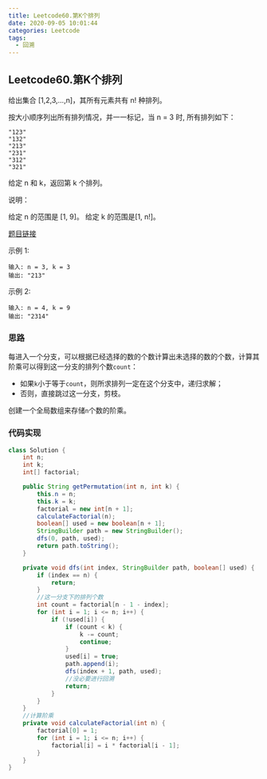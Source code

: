 ```yaml
---
title: Leetcode60.第K个排列
date: 2020-09-05 10:01:44
categories: Leetcode
tags:
  - 回溯
---
```


## Leetcode60.第K个排列

给出集合 [1,2,3,…,n]，其所有元素共有 n! 种排列。

按大小顺序列出所有排列情况，并一一标记，当 n = 3 时, 所有排列如下：

```
"123"
"132"
"213"
"231"
"312"
"321"
```



给定 n 和 k，返回第 k 个排列。

说明：

给定 n 的范围是 [1, 9]。
给定 k 的范围是[1,  n!]。

[题目链接](https://leetcode-cn.com/problems/permutation-sequence)

<!--more-->

示例 1:

```
输入: n = 3, k = 3
输出: "213"
```



示例 2:

```
输入: n = 4, k = 9
输出: "2314"
```



### 思路

每进入一个分支，可以根据已经选择的数的个数计算出未选择的数的个数，计算其阶乘可以得到这一分支的排列个数`count`：

- 如果`k`小于等于`count`，则所求排列一定在这个分支中，递归求解；
- 否则，直接跳过这一分支，剪枝。

创建一个全局数组来存储`n`个数的阶乘。

### 代码实现

```java
class Solution {
    int n;
    int k;
    int[] factorial;

    public String getPermutation(int n, int k) {
        this.n = n;
        this.k = k;
        factorial = new int[n + 1];
        calculateFactorial(n);
        boolean[] used = new boolean[n + 1];
        StringBuilder path = new StringBuilder();
        dfs(0, path, used);
        return path.toString();
    }

    private void dfs(int index, StringBuilder path, boolean[] used) {
        if (index == n) {
            return;
        }
        //这一分支下的排列个数
        int count = factorial[n - 1 - index];
        for (int i = 1; i <= n; i++) {
            if (!used[i]) {
                if (count < k) {
                    k -= count;
                    continue;
                }
                used[i] = true;
                path.append(i);
                dfs(index + 1, path, used);
                //没必要进行回溯
                return;
            }
        }
    }
    //计算阶乘
    private void calculateFactorial(int n) {
        factorial[0] = 1;
        for (int i = 1; i <= n; i++) {
            factorial[i] = i * factorial[i - 1];
        }
    }
}
```



